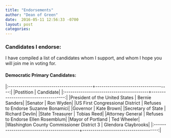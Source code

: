```yaml
---
title: "Endorsements"
author: "Dean of Green"
date:  2016-05-11 12:56:33 -0700
layout: post
categories:
---
```


### Candidates I endorse:

I have compiled a list of candidates whom I support, and whom I hope you will join me in voting for. 

#### Democratic Primary Candidates:


|:-----------------------------------------+------------------------------------:|
|Postition                                 |                            Candidate|
|:-----------------------------------------+------------------------------------:|
|President of the United States            |                       Bernie Sanders|
|Senator                                   |                            Ron Wyden|
|US First Congressional District           |  Refuses to Endorse Suzanne Bonamici|
|Governor                                  |                           Kate Brown|
|Secretary of State                        |                       Richard Devlin|
|State Treasurer                           |                          Tobias Reed|
|Attorney General                          |   Refuses to Endorse Ellen Rosemblum|
|Mayor of Portland                         |                          Ted Wheeler|
|Washington County Commissioner District 3 |                  Glendora Claybrooks|
|:------------------------------------------+-------------------------------------:|

